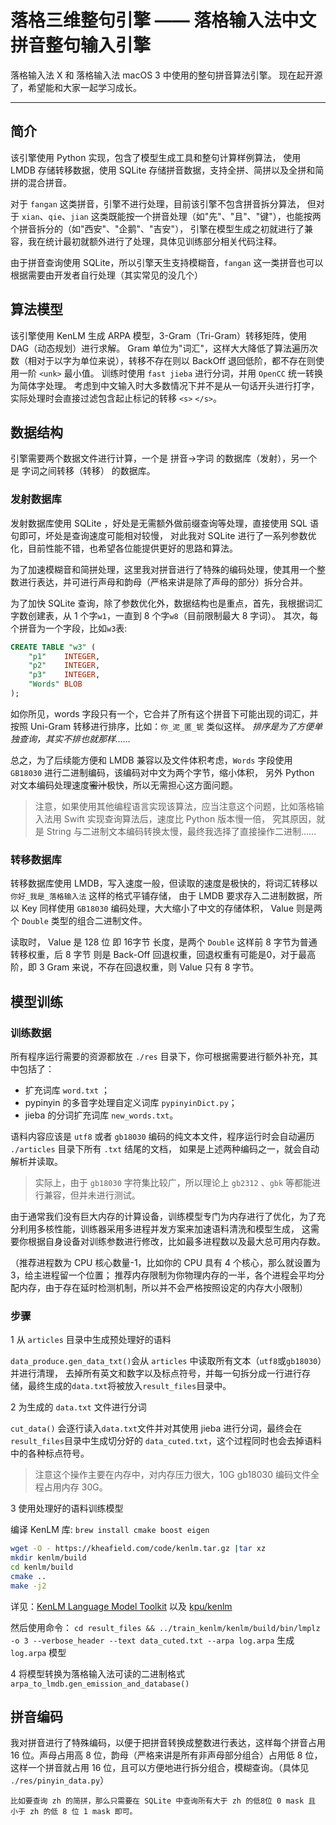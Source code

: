 # 落格三维整句引擎 —— 落格输入法中文拼音整句输入引擎

落格输入法 X 和 落格输入法 macOS 3 中使用的整句拼音算法引擎。
现在起开源了，希望能和大家一起学习成长。

---

## 简介

该引擎使用 Python 实现，包含了模型生成工具和整句计算样例算法，
使用 LMDB 存储转移数据，使用 SQLite 存储拼音数据，支持全拼、简拼以及全拼和简拼的混合拼音。

对于 `fangan` 这类拼音，引擎不进行处理，目前该引擎不包含拼音拆分算法，
但对于 `xian`、`qie`、`jian` 这类既能按一个拼音处理（如"先"、"且"、"键"），也能按两个拼音拆分的（如"西安"、"企鹅"、"吉安"），
引擎在模型生成之初就进行了兼容，我在统计最初就额外进行了处理，具体见训练部分相关代码注释。

由于拼音查询使用 SQLite，所以引擎天生支持模糊音，`fangan` 这一类拼音也可以根据需要由开发者自行处理（其实常见的没几个）

## 算法模型

该引擎使用 KenLM 生成 ARPA 模型，3-Gram（Tri-Gram）转移矩阵，使用 DAG（动态规划）进行求解。
Gram 单位为"词汇"，这样大大降低了算法遍历次数（相对于以字为单位来说），转移不存在则以 BackOff 退回低阶，都不存在则使用一阶 `<unk>` 最小值。
训练时使用 `fast jieba` 进行分词，并用 `OpenCC` 统一转换为简体字处理。
考虑到中文输入时大多数情况下并不是从一句话开头进行打字，实际处理时会直接过滤包含起止标记的转移 `<s>` `</s>`。

## 数据结构

引擎需要两个数据文件进行计算，一个是 拼音->字词 的数据库（发射），另一个是 字词之间转移（转移） 的数据库。

### 发射数据库

发射数据库使用 SQLite ，好处是无需额外做前缀查询等处理，直接使用 SQL 语句即可，坏处是查询速度可能相对较慢，
对此我对 SQLite 进行了一系列参数优化，目前性能不错，也希望各位能提供更好的思路和算法。

为了加速模糊音和简拼处理，这里我对拼音进行了特殊的编码处理，使其用一个整数进行表达，并可进行声母和韵母（严格来讲是除了声母的部分）拆分合并。

为了加快 SQLite 查询，除了参数优化外，数据结构也是重点，首先，我根据词汇字数创建表，从 1 个字`w1`，一直到 8 个字`w8`（目前限制最大 8 字词）。
其次，每个拼音为一个字段，比如`w3`表:
```sql
CREATE TABLE "w3" (
	"p1"	INTEGER,
	"p2"	INTEGER,
	"p3"	INTEGER,
	"Words"	BLOB
);
```
如你所见，words 字段只有一个，它合并了所有这个拼音下可能出现的词汇，并按照 Uni-Gram 转移进行排序，比如：`你_泥_匿_铌` 类似这样。
_排序是为了方便单独查询，其实不排也就那样……_

总之，为了后续能方便和 LMDB 兼容以及文件体积考虑，`Words` 字段使用 `GB18030` 进行二进制编码，该编码对中文为两个字节，缩小体积，
另外 Python 对文本编码处理速度~~蜜汁~~极快，所以无需担心这方面问题。

>注意，如果使用其他编程语言实现该算法，应当注意这个问题，比如落格输入法用 Swift 实现查询算法后，速度比 Python 版本慢一倍，
>究其原因，就是 String 与二进制文本编码转换太慢，最终我选择了直接操作二进制……

### 转移数据库

转移数据库使用 LMDB，写入速度一般，但读取的速度是极快的，将词汇转移以 `你好_我是_落格输入法` 这样的格式平铺存储，
由于 LMDB 要求存入二进制数据，所以 Key 同样使用 `GB18030` 编码处理，大大缩小了中文的存储体积， Value 则是两个 `Double` 类型的组合二进制文件。

读取时， Value 是 128 位 即 16字节 长度，是两个 `Double` 这样前 8 字节为普通转移权重，后 8 字节 则是 Back-Off 回退权重，回退权重有可能是0，对于最高阶，即 3 Gram 来说，不存在回退权重，则 Value 只有 8 字节。

## 模型训练

### 训练数据

所有程序运行需要的资源都放在 `./res` 目录下，你可根据需要进行额外补充，其中包括了：

* 扩充词库 `word.txt` ；
* pypinyin 的多音字处理自定义词库 `pypinyinDict.py`；
* jieba 的分词扩充词库 `new_words.txt`。

语料内容应该是 `utf8` 或者 `gb18030` 编码的纯文本文件，程序运行时会自动遍历 `./articles` 目录下所有 `.txt` 结尾的文档，
如果是上述两种编码之一，就会自动解析并读取。

> 实际上，由于 `gb18030` 字符集比较广，所以理论上 `gb2312` 、`gbk` 等都能进行兼容，但并未进行测试。

由于通常我们没有巨大内存的计算设备，训练模型专门为内存进行了优化，为了充分利用多核性能，训练器采用多进程并发方案来加速语料清洗和模型生成，
这需要你根据自身设备对训练参数进行修改，比如最多进程数以及最大总可用内存数。

（推荐进程数为 CPU 核心数量-1，比如你的 CPU 具有 4 个核心，那么就设置为 3，给主进程留一个位置；
推荐内存限制为你物理内存的一半，各个进程会平均分配内存，由于存在延时检测机制，所以并不会严格按照设定的内存大小限制）

### 步骤

1 从 `articles` 目录中生成预处理好的语料

`data_produce.gen_data_txt()`会从 `articles` 中读取所有文本（`utf8`或`gb18030`）并进行清理，
去掉所有英文和数字以及标点符号，并每一句拆分成一行进行存储，最终生成的`data.txt`将被放入`result_files`目录中。


2 为生成的 `data.txt` 文件进行分词

`cut_data()` 会逐行读入`data.txt`文件并对其使用 jieba 进行分词，最终会在`result_files`目录中生成切分好的 `data_cuted.txt`，这个过程同时也会去掉语料中的各种标点符号。
> 注意这个操作主要在内存中，对内存压力很大，10G gb18030 编码文件全程占用内存 30G。 


3 使用处理好的语料训练模型

编译 KenLM 库:
`brew install cmake boost eigen`
```bash
wget -O - https://kheafield.com/code/kenlm.tar.gz |tar xz
mkdir kenlm/build
cd kenlm/build
cmake ..
make -j2
```
详见：[KenLM Language Model Toolkit](https://kheafield.com/code/kenlm/) 以及 [kpu/kenlm](https://github.com/kpu/kenlm)

然后使用命令： `cd result_files && ../train_kenlm/kenlm/build/bin/lmplz -o 3 --verbose_header --text data_cuted.txt --arpa log.arpa` 生成 `log.arpa` 模型

4 将模型转换为落格输入法可读的二进制格式
`arpa_to_lmdb.gen_emission_and_database()`

## 拼音编码

我对拼音进行了特殊编码，以便于把拼音转换成整数进行表达，这样每个拼音占用 16 位。声母占用高 8 位，韵母（严格来讲是所有非声母部分组合）占用低 8 位，
这样一个拼音就占用 16 位，且可以方便地进行拆分组合，模糊查询。（具体见 `./res/pinyin_data.py`）

	比如要查询 zh 的简拼，那么只需要在 SQLite 中查询所有大于 zh 的低8位 0 mask 且 小于 zh 的低 8 位 1 mask 即可。
	


